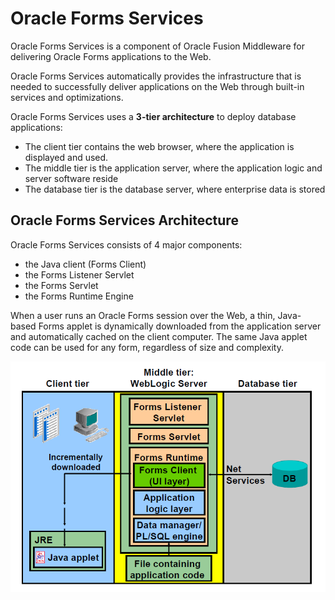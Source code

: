 # Oracle Forms Services

Oracle Forms Services is a component of Oracle Fusion Middleware for delivering Oracle Forms applications to the Web. 

Oracle Forms Services automatically provides the infrastructure that is needed to successfully deliver applications on the Web through built-in services and optimizations.

Oracle Forms Services uses a **3-tier architecture** to deploy database applications:
- The client tier contains the web browser, where the application is displayed and used.
- The middle tier is the application server, where the application logic and server software reside
- The database tier is the database server, where enterprise data is stored

## Oracle Forms Services Architecture

Oracle Forms Services consists of 4 major components:
- the Java client (Forms Client)
- the Forms Listener Servlet
- the Forms Servlet
- the Forms Runtime Engine

When a user runs an Oracle Forms session over the Web, a thin, Java-based Forms applet is dynamically downloaded from the application server and automatically cached on the client computer. The same Java applet code can be used for any form, regardless of size and complexity.

![Oracle Forms Services Architecture](./images/forms_services_architecture.png)